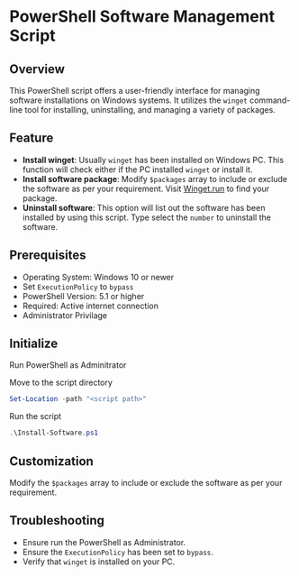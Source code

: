 # PowerShell Software Management Script

## Overview

This PowerShell script offers a user-friendly interface for managing software installations on Windows systems.
It utilizes the `winget` command-line tool for installing, uninstalling, and managing a variety of packages. 

## Feature

- **Install winget**: Usually `winget` has been installed on Windows PC. This function will check either if the PC installed `winget` or install it.
- **Install software package**: Modify `$packages` array to include or exclude the software as per your requirement. Visit [Winget.run](https://winget.run/) to find your package.
- **Uninstall software**: This option will list out the software has been installed by using this script. Type select the `number` to uninstall the software.


## Prerequisites

- Operating System: Windows 10 or newer
- Set `ExecutionPolicy` to `bypass`
- PowerShell Version: 5.1 or higher
- Required: Active internet connection
- Administrator Privilage

## Initialize
Run PowerShell as Adminitrator

Move to the script directory

```powershell
Set-Location -path "<script path>"
```
Run the script
```powershell
.\Install-Software.ps1

```

## Customization
Modify the `$packages` array to include or exclude the software as per your requirement.

## Troubleshooting
- Ensure run the PowerShell as Administrator.
- Ensure the `ExecutionPolicy` has been set to `bypass`.
- Verify that `winget` is installed on your PC.




